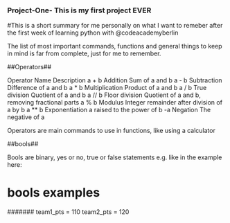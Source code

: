 ### Project-One- This is my first project EVER ###

#This is a short summary for me personally on what I want to remeber after the first week of learning python with @codeacademyberlin

The list of most important commands, functions and general things to keep in mind is far from complete, just for me to remember. 


##Operators##

Operator	  Name	                Description
a + b	      Addition	            Sum of a and b
a - b	      Subtraction	          Difference of a and b
a * b	      Multiplication	      Product of a and b
a / b	      True division	        Quotient of a and b
a // b	    Floor division	      Quotient of a and b, removing fractional parts
a % b	      Modulus	              Integer remainder after division of a by b
a ** b	    Exponentiation	      a raised to the power of b
-a	        Negation	            The negative of a

Operators are main commands to use in functions, like using a calculator



##bools##

Bools are binary, yes or no, true or false statements e.g. like in the example here:

# bools examples
#######
team1_pts = 110
team2_pts = 120
